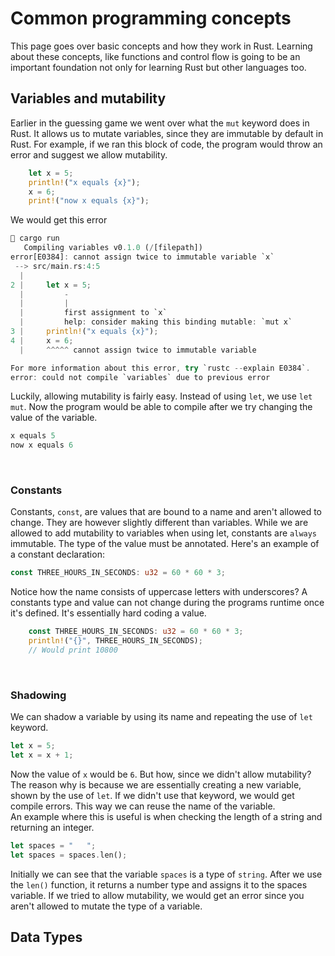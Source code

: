 # Common programming concepts
This page goes over basic concepts and how they work in Rust. Learning about these concepts, like functions and control flow is going to be an important foundation not only for learning Rust but other languages too.
&nbsp;
## Variables and mutability
Earlier in the guessing game we went over what the `mut` keyword does in Rust. It allows us to mutate variables, since they are immutable by default in Rust. For example, if we ran this block of code, the program would throw an error and suggest we allow mutability.
``` Rust
    let x = 5;
    println!("x equals {x}");
    x = 6;
    print!("now x equals {x}");
```
We would get this error
``` Rust
 cargo run
   Compiling variables v0.1.0 (/[filepath])
error[E0384]: cannot assign twice to immutable variable `x`
 --> src/main.rs:4:5
  |
2 |     let x = 5;
  |         -
  |         |
  |         first assignment to `x`
  |         help: consider making this binding mutable: `mut x`
3 |     println!("x equals {x}");
4 |     x = 6;
  |     ^^^^^ cannot assign twice to immutable variable

For more information about this error, try `rustc --explain E0384`.
error: could not compile `variables` due to previous error
```
Luckily, allowing mutability is fairly easy. Instead of using `let`, we use `let mut`. Now the program would be able to compile after we try changing the value of the variable.
``` Rust
x equals 5
now x equals 6
```
&nbsp;
### Constants
Constants, `const`, are values that are bound to a name and aren't allowed to change. They are however slightly different than variables. While we are allowed to add mutability to variables when using let, constants are `always` immutable. The type of the value must be annotated. Here's an example of a constant declaration:
``` Rust
const THREE_HOURS_IN_SECONDS: u32 = 60 * 60 * 3;
```
Notice how the name consists of uppercase letters with underscores? A constants type and value can not change during the programs runtime once it's defined. It's essentially hard coding a value.
``` Rust
    const THREE_HOURS_IN_SECONDS: u32 = 60 * 60 * 3;
    println!("{}", THREE_HOURS_IN_SECONDS);
    // Would print 10800
```
&nbsp;
### Shadowing
We can shadow a variable by using its name and repeating the use of `let` keyword.
``` Rust
let x = 5;
let x = x + 1;
```
Now the value of `x` would be `6`. But how, since we didn't allow mutability? The reason why is because we are essentially creating a new variable, shown by the use of `let`. If we didn't use that keyword, we would get compile errors. This way we can reuse the name of the variable. <br>
An example where this is useful is when checking the length of a string and returning an integer.
``` Rust
let spaces = "   ";
let spaces = spaces.len();
```
Initially we can see that the variable `spaces` is a type of `string`. After we use the `len()` function, it returns a number type and assigns it to the spaces variable. If we tried to allow mutability, we would get an error since you aren't allowed to mutate the type of a variable.
&nbsp;
## Data Types
